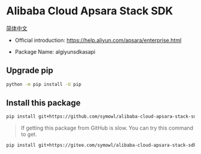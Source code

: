 # Alibaba Cloud Apsara Stack SDK

[简体中文](README-zh-Hans.md)

- Official introduction: https://help.aliyun.com/apsara/enterprise.html

- Package Name: algiyunsdkasapi

## Upgrade pip

``` sh
python -m pip install -U pip
```

## Install this package

``` sh
pip install git+https://github.com/symowl/alibaba-cloud-apsara-stack-sdk.git@v2.4.7
```

> If getting this package from GitHub is slow. You can try this command to get.

``` sh
pip install git+https://gitee.com/symowl/alibaba-cloud-apsara-stack-sdk.git@v2.4.7
```
